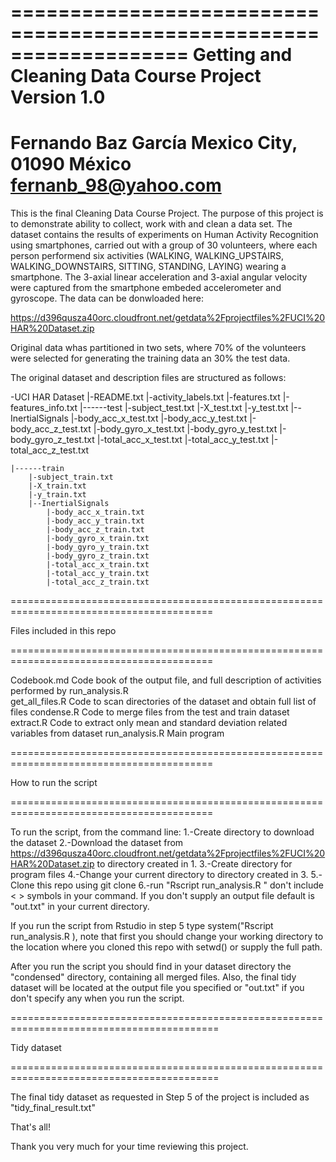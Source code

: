 ===================================================================
Getting and Cleaning Data Course Project
Version 1.0
===================================================================
Fernando Baz García
Mexico City, 01090 México
fernanb_98@yahoo.com
===================================================================

This is the final Cleaning Data Course Project. The purpose of this project is to demonstrate ability to collect, work with and clean a data set. The dataset contains the results of experiments on Human Activity Recognition using smartphones, carried out with a group of 30 volunteers, where each person performend six activities (WALKING, WALKING_UPSTAIRS, WALKING_DOWNSTAIRS, SITTING, STANDING, LAYING) wearing a smartphone. The 3-axial linear acceleration and 3-axial angular velocity were captured from the smartphone embeded accelerometer and gyroscope. The data can be donwloaded here:

https://d396qusza40orc.cloudfront.net/getdata%2Fprojectfiles%2FUCI%20HAR%20Dataset.zip

Original data whas partitioned in two sets, where 70% of the volunteers were selected for generating the training data an 30% the test data.

The original dataset and description files are structured as follows:

-UCI HAR Dataset
	|-README.txt
	|-activity_labels.txt
	|-features.txt
	|-features_info.txt
	|------test
		|-subject_test.txt
		|-X_test.txt
		|-y_test.txt
		|--InertialSignals
			|-body_acc_x_test.txt
			|-body_acc_y_test.txt
			|-body_acc_z_test.txt
			|-body_gyro_x_test.txt
			|-body_gyro_y_test.txt
			|-body_gyro_z_test.txt
			|-total_acc_x_test.txt
			|-total_acc_y_test.txt
			|-total_acc_z_test.txt

	|------train
		|-subject_train.txt
		|-X_train.txt
		|-y_train.txt
		|--InertialSignals
			|-body_acc_x_train.txt
			|-body_acc_y_train.txt
			|-body_acc_z_train.txt
			|-body_gyro_x_train.txt
			|-body_gyro_y_train.txt
			|-body_gyro_z_train.txt
			|-total_acc_x_train.txt
			|-total_acc_y_train.txt
			|-total_acc_z_train.txt

=========================================================================================

Files included in this repo

=========================================================================================

Codebook.md 			Code book of the output file, and full description of activities performed by run_analysis.R 					
get_all_files.R			Code to scan directories of the dataset and obtain full list of files 
condense.R			Code to merge files from the test and train dataset
extract.R			Code to extract only mean and standard deviation related variables from dataset
run_analysis.R			Main program 

=========================================================================================

How to run the script

=========================================================================================



To run the script, from the command line:
	1.-Create directory to download the dataset 
	2.-Download the dataset from https://d396qusza40orc.cloudfront.net/getdata%2Fprojectfiles%2FUCI%20HAR%20Dataset.zip to 		directory created in 1.
	3.-Create directory for program files
	4.-Change your current directory to directory created in 3.
	5.-Clone this repo using git clone
	6.-run "Rscript run_analysis.R <dataset directory> <optional output file>" don't include < > symbols in your command. If 	you don't supply  an output file default is "out.txt" in your current directory.


If you run the script from Rstudio in step 5 type system("Rscript run_analysis.R <dataset directory> <optional output file>), note that first you should change your working directory to the location where you cloned this repo with setwd() or supply the full path. 

After you run the script you should find in your dataset directory the "condensed" directory, containing all merged files. 
Also, the final tidy dataset will be located at the output file you specified or "out.txt" if you don't specify any when you run the script.

==========================================================================================

Tidy dataset

==========================================================================================

The final tidy dataset as requested in Step 5 of the project is included as "tidy_final_result.txt"



That's all!

Thank you very much for your time reviewing this project.











